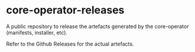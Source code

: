 # core-operator-releases

A public repository to release the artefacts generated by the core-operator (manifests, installer, etc).

Refer to the Github Releases for the actual artefacts.
